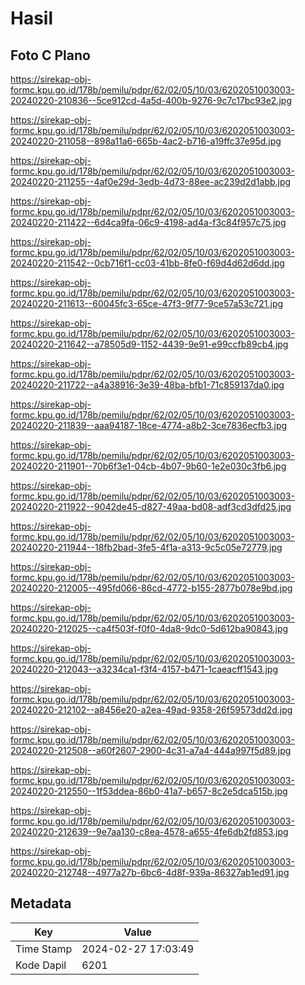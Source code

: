 # Hasil

## Foto C Plano

https://sirekap-obj-formc.kpu.go.id/178b/pemilu/pdpr/62/02/05/10/03/6202051003003-20240220-210836--5ce912cd-4a5d-400b-9276-9c7c17bc93e2.jpg

https://sirekap-obj-formc.kpu.go.id/178b/pemilu/pdpr/62/02/05/10/03/6202051003003-20240220-211058--898a11a6-665b-4ac2-b716-a19ffc37e95d.jpg

https://sirekap-obj-formc.kpu.go.id/178b/pemilu/pdpr/62/02/05/10/03/6202051003003-20240220-211255--4af0e29d-3edb-4d73-88ee-ac239d2d1abb.jpg

https://sirekap-obj-formc.kpu.go.id/178b/pemilu/pdpr/62/02/05/10/03/6202051003003-20240220-211422--6d4ca9fa-06c9-4198-ad4a-f3c84f957c75.jpg

https://sirekap-obj-formc.kpu.go.id/178b/pemilu/pdpr/62/02/05/10/03/6202051003003-20240220-211542--0cb716f1-cc03-41bb-8fe0-f69d4d62d6dd.jpg

https://sirekap-obj-formc.kpu.go.id/178b/pemilu/pdpr/62/02/05/10/03/6202051003003-20240220-211613--60045fc3-65ce-47f3-9f77-9ce57a53c721.jpg

https://sirekap-obj-formc.kpu.go.id/178b/pemilu/pdpr/62/02/05/10/03/6202051003003-20240220-211642--a78505d9-1152-4439-9e91-e99ccfb89cb4.jpg

https://sirekap-obj-formc.kpu.go.id/178b/pemilu/pdpr/62/02/05/10/03/6202051003003-20240220-211722--a4a38916-3e39-48ba-bfb1-71c859137da0.jpg

https://sirekap-obj-formc.kpu.go.id/178b/pemilu/pdpr/62/02/05/10/03/6202051003003-20240220-211839--aaa94187-18ce-4774-a8b2-3ce7836ecfb3.jpg

https://sirekap-obj-formc.kpu.go.id/178b/pemilu/pdpr/62/02/05/10/03/6202051003003-20240220-211901--70b6f3e1-04cb-4b07-9b60-1e2e030c3fb6.jpg

https://sirekap-obj-formc.kpu.go.id/178b/pemilu/pdpr/62/02/05/10/03/6202051003003-20240220-211922--9042de45-d827-49aa-bd08-adf3cd3dfd25.jpg

https://sirekap-obj-formc.kpu.go.id/178b/pemilu/pdpr/62/02/05/10/03/6202051003003-20240220-211944--18fb2bad-3fe5-4f1a-a313-9c5c05e72779.jpg

https://sirekap-obj-formc.kpu.go.id/178b/pemilu/pdpr/62/02/05/10/03/6202051003003-20240220-212005--495fd066-86cd-4772-b155-2877b078e9bd.jpg

https://sirekap-obj-formc.kpu.go.id/178b/pemilu/pdpr/62/02/05/10/03/6202051003003-20240220-212025--ca4f503f-f0f0-4da8-9dc0-5d612ba90843.jpg

https://sirekap-obj-formc.kpu.go.id/178b/pemilu/pdpr/62/02/05/10/03/6202051003003-20240220-212043--a3234ca1-f3f4-4157-b471-1caeacff1543.jpg

https://sirekap-obj-formc.kpu.go.id/178b/pemilu/pdpr/62/02/05/10/03/6202051003003-20240220-212102--a8456e20-a2ea-49ad-9358-26f59573dd2d.jpg

https://sirekap-obj-formc.kpu.go.id/178b/pemilu/pdpr/62/02/05/10/03/6202051003003-20240220-212508--a60f2607-2900-4c31-a7a4-444a997f5d89.jpg

https://sirekap-obj-formc.kpu.go.id/178b/pemilu/pdpr/62/02/05/10/03/6202051003003-20240220-212550--1f53ddea-86b0-41a7-b657-8c2e5dca515b.jpg

https://sirekap-obj-formc.kpu.go.id/178b/pemilu/pdpr/62/02/05/10/03/6202051003003-20240220-212639--9e7aa130-c8ea-4578-a655-4fe6db2fd853.jpg

https://sirekap-obj-formc.kpu.go.id/178b/pemilu/pdpr/62/02/05/10/03/6202051003003-20240220-212748--4977a27b-6bc6-4d8f-939a-86327ab1ed91.jpg


## Metadata

| Key        | Value               |
| ---------- | ------------------- |
| Time Stamp | 2024-02-27 17:03:49 |
| Kode Dapil | 6201                |




